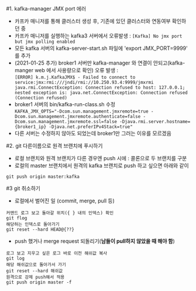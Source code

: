 #1. kafka-manager JMX port 에러 
- 카프카 매니저를 통해 클러스터 생성 후, 기존에 있던 클러스터와 연동여부 확인하던 중
- 카프카 매니저를 실행하는 kafka3 서버에서 오류발생 : `[Kafka] No jmx port but jmx polling enabled`
- 모든 kafka 서버의 kafka-server-start.sh 파일에 'export JMX_PORT=9999' 를 추가
- (2021-01-25 추가) broker1 서버만 kafka-manager 와 연결이 안되고(kafka-manger web 에서 사용량으로 확인) 오류 발생 :<br>
  `[ERROR] k.m.j.KafkaJMX$ - Failed to connect to service:jmx:rmi:///jndi/rmi://10.250.93.4:9999/jmxrmi
java.rmi.ConnectException: Connection refused to host: 127.0.0.1; nested exception is:
        java.net.ConnectException: Connection refused (Connection refused)`
- broker1 서버의 bin/kafka-run-class.sh 수정 <br> `KAFKA_JMX_OPTS="-Dcom.sun.management.jmxremote=true -Dcom.sun.management.jmxremote.authenticate=false -Dcom.sun.management.jmxremote.ssl=false -Djava.rmi.server.hostname={broker1_ip} -Djava.net.preferIPv4Stack=true"` 
- 다른 서버는 수정하지 않아도 되었는데 broker1만 그러는 이유를 모르겠음

#2. git 다른이름으로 원격 브랜치에 푸시하기
- 로컬 브랜치와 원격 브랜치가 다른 경우엔 push 시에 : 콜론으로 두 브랜치를 구분
- 로컬의 master 브랜치에서 원격의 kafka 브랜치로 push 하고 싶으면 아래와 같이
```
git push origin master:kafka
```
#3 git 취소하기
- 로컬에서 벌어진 일 (commit, merge, pull 등)
```
커맨드 로그 보고 돌아갈 위치({ } 내의 인덱스) 확인
git flog
해당하는 인덱스로 돌아가기
git reset --hard HEAD@{??}
```
- push 했거나 merge request 되돌리기(__남들이 pull하지 않았을 때 해야 함__)
```
로그 보고 지우고 싶은 로그 바로 이전 해쉬값 복사
git log
해당 해쉬값으로 돌아가서 가기 
git reset --hard 해쉬값
원격으로 강제 push해서 적용
git push origin master -f
```